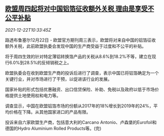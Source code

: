 <!--1640170862000-->
[欧盟周四起将对中国铝箔征收额外关税 理由是享受不公平补贴](https://cn.reuters.com/article/eu-china-aluminium-foil-tariff-1222-idCNKBS2J10SE)
------

<div><i>2021-12-22T10:33:45Z</i></div><p>路透布鲁塞尔12月22日 - 欧盟官方期刊周三表示，欧盟将对来自中国的铝箔征收额外关税，此前欧盟执委会发现中国的生产商受益于过度和不公平的补贴。</p><p>将于周四生效的针对特定薄铝转换箔产品的关税从8.6%到18.2%不等，建立在现行6.0%到28.5%的反倾销税之上。</p><p>欧盟执委会在收到欧盟生产商的投诉后进行了调查，表示中国已将铝箔确定为一个关键行业，并对市场进行了干预，以促进该行业的发展。</p><p>国家补贴的形式包括优惠融资、出口信贷保险、补助、免税以及政府以低于市场价格提供土地使用权和电力等。</p><p>调查显示，中国在欧盟铝箔市场的份额从2017年的18%增长到2019年的24%，平均价格在下降。从其他国家进口的产品有限。</p><p>投诉来自六家欧盟生产商，包括意大利的Carcano Antonio、卢森堡的Eurofoil和德国的Hydro Aluminium Rolled Products等。(完)</p>

